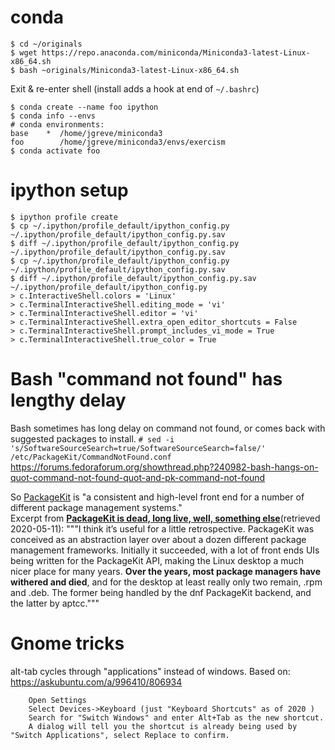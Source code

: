 
# conda
```
$ cd ~/originals
$ wget https://repo.anaconda.com/miniconda/Miniconda3-latest-Linux-x86_64.sh
$ bash ~originals/Miniconda3-latest-Linux-x86_64.sh
```
Exit & re-enter shell (install adds a hook at end of `~/.bashrc`)

```
$ conda create --name foo ipython
$ conda info --envs
# conda environments:
base    *  /home/jgreve/miniconda3
foo        /home/jgreve/miniconda3/envs/exercism
$ conda activate foo
```
# ipython setup

```
$ ipython profile create
$ cp ~/.ipython/profile_default/ipython_config.py   ~/.ipython/profile_default/ipython_config.py.sav
$ diff ~/.ipython/profile_default/ipython_config.py   ~/.ipython/profile_default/ipython_config.py.sav
$ cp ~/.ipython/profile_default/ipython_config.py   ~/.ipython/profile_default/ipython_config.py.sav
$ diff ~/.ipython/profile_default/ipython_config.py.sav ~/.ipython/profile_default/ipython_config.py   
> c.InteractiveShell.colors = 'Linux'
> c.TerminalInteractiveShell.editing_mode = 'vi'
> c.TerminalInteractiveShell.editor = 'vi'
> c.TerminalInteractiveShell.extra_open_editor_shortcuts = False
> c.TerminalInteractiveShell.prompt_includes_vi_mode = True
> c.TerminalInteractiveShell.true_color = True
```

# Bash "command not found" has lengthy delay
Bash sometimes has long delay on command not found, or comes back with suggested packages to install.
`# sed -i 's/SoftwareSourceSearch=true/SoftwareSourceSearch=false/' /etc/PackageKit/CommandNotFound.conf`
https://forums.fedoraforum.org/showthread.php?240982-bash-hangs-on-quot-command-not-found-quot-and-pk-command-not-found

So [PackageKit](https://en.wikipedia.org/wiki/PackageKit) is "a consistent and high-level front end for a number of different package management systems."  
Excerpt from [**PackageKit is dead, long live, well, something else**](https://blogs.gnome.org/hughsie/2019/02/14/packagekit-is-dead-long-live-well-something-else/)(retrieved 2020-05-11): """I think it’s useful for a little retrospective. PackageKit was conceived as an abstraction layer over about a dozen different package management frameworks. Initially it succeeded, with a lot of front ends UIs being written for the PackageKit API, making the Linux desktop a much nicer place for many years. **Over the years, most package managers have withered and died**, and for the desktop at least really only two remain, .rpm and .deb. The former being handled by the dnf PackageKit backend, and the latter by aptcc."""


# Gnome tricks
alt-tab cycles through "applications" instead of windows.
Based on: https://askubuntu.com/a/996410/806934

```
    Open Settings
    Select Devices->Keyboard (just "Keyboard Shortcuts" as of 2020 )
    Search for "Switch Windows" and enter Alt+Tab as the new shortcut.
    A dialog will tell you the shortcut is already being used by "Switch Applications", select Replace to confirm.
```
